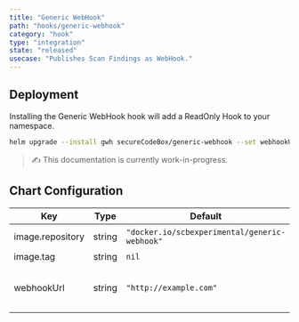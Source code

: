 ```yaml
---
title: "Generic WebHook"
path: "hooks/generic-webhook"
category: "hook"
type: "integration"
state: "released"
usecase: "Publishes Scan Findings as WebHook."
---
```


<!-- end -->

## Deployment

Installing the Generic WebHook hook will add a ReadOnly Hook to your namespace.

```bash
helm upgrade --install gwh secureCodeBox/generic-webhook --set webhookUrl="http://example.com/my/webhook/target"
```
> ✍ This documentation is currently work-in-progress.

## Chart Configuration

| Key | Type | Default | Description |
|-----|------|---------|-------------|
| image.repository | string | `"docker.io/scbexperimental/generic-webhook"` | Hook image repository |
| image.tag | string | `nil` |  |
| webhookUrl | string | `"http://example.com"` | The URL of your WebHook endpoint |
